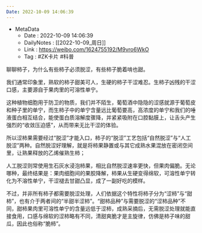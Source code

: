 ```yaml
---
Date: 2022-10-09 14:06:39
---
```

- MetaData
	- Date : 2022-10-09 14:06:39
	- DailyNotes : [[2022-10-09_周日]]
	- Link : https://weibo.com/1624755192/M9vro6WkO
	- Tag : #ZK卡片 #科普

聊聊柿子，为什么有些柿子必须脱涩，有些柿子脆着啃也甜。  
  
我们通常印象里，熟软的柿子甜美可人，生硬的柿子干涩难忍。生柿子凶残的干涩口感，主要源自于果肉里的可溶性单宁。  
  
这种植物细胞用于防卫的物质，我们并不陌生，葡萄酒中隐隐的涩感就源于葡萄皮和种子里的单宁，而生柿子中的单宁含量远比葡萄要高，高浓度的单宁和我们的唾液蛋白相互结合，能使蛋白质溶解度骤降，并紧紧吸附在口腔黏膜上，让舌头产生强烈的“收敛压迫感”，从而带来无比干涩的体验。  
  
所以涩柿果需要经过“脱涩”才能入口，柿子的“脱涩”工艺包括“自然脱涩”与“人工脱涩”两种。自然脱涩好理解，就是将柿果静置或与其它成熟水果混放在密闭空间里，让熟果释放的乙烯催熟生柿；  
  
人工脱涩则常使用生石灰水浸泡柿果，相比自然脱涩速率更快，但果肉偏脆。无论哪种，最终结果是：果肉细胞间的果胶降解，柿果从生硬变得绵软，可溶性单宁转化为不溶性单宁，干涩褪去甘甜凸显，成了一副好吃的模样。  
  
不过，并非所有柿子都需要脱涩处理，人们依据这个特性将柿子分为“涩柿”与“甜柿”，也有介于两者间的“半甜半涩柿”。“甜柿品种”与需要脱涩的“涩柿品种”不同，甜柿果肉里可溶性单宁的含量远低于涩柿，成熟采摘后，无需脱涩处理就能直接食用，口感与绵软的涩柿略有不同，清甜爽脆才是主旋律，仿佛是柿子味的甜瓜，因此也俗称“脆柿”。